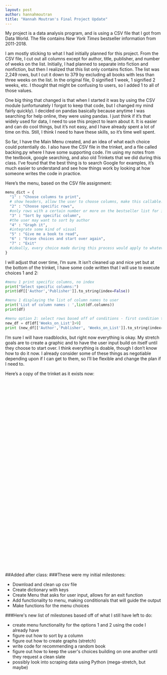 ```yaml
---
layout: post
author: hannahmoutran
title: "Hannah Moutran's Final Project Update"
---
```

My project is a data analysis program, and is using a CSV file that I got from Data World.  The file contains *New York Times* bestseller information from 2011-2018.  

I am mostly sticking to what I had initially planned for this project.  From the CSV file, I cut out all columns except for author, title, publisher, and number of weeks on the list.  Initially, I had planned to separate into fiction and nonfiction, but then I realized that this list only contains fiction.  The list was 2,249 rows, but I cut it down to 379 by excluding all books with less than three weeks on the list.  In the original file, 0 signified 1 week, 1 signified 2 weeks, etc.  I thought that might be confusing to users, so I added 1 to all of those values.  

One big thing that changed is that when I started it was by using the CSV module (unfortunately I forgot to keep that code, but I changed my mind fairly quickly).  I decided on pandas basically because anytime I was searching for help online, they were using pandas.  I just think if it’s that widely used for data, I need to use this project to learn about it.  It is easier and can do cool things, but it’s not easy, and I have already spent a lot of time on this.  Still, I think I need to have these skills, so it’s time well spent.  

So far, I have the Main Menu created, and an idea of what each choice could potentially do.  I also have the CSV file in the trinket, and a file called backing.py where I have some supporting code.  I’m using my notes from the textbook, google searching, and also old Trinkets that we did during this class.  I’ve found that the best thing is to search Google for examples, it’s much easier to understand and see how things work by looking at how someone writes the code in practice.  

Here’s the menu, based on the CSV file assignment: 
```python
menu_dict = {
  "1" : "Choose columns to print",
  # show headers, allow the user to choose columns, make this callable.   
  "2" : "Choose specific rows",
  #only rows with a certain number or more on the bestseller list for instance 
  "3" : "Sort by specific column",
  #the user may want to sort by author
  "4" : "Graph it",
  #integrate some kind of visual 
  "5" : "Give me a book to read",
  "6" : "Erase choices and start over again",
  "7" : "Exit"
  #ideally, every choice made during this process would apply to whatever other choices the user made.  So, if they want to choose different columns, for example, they would have to start over.
}
```

I will adjust that over time, I’m sure.  It isn’t cleaned up and nice yet but at the bottom of the trinket, I have some code written that I will use to execute choices 1 and 2:

```python
#menu 1 print specific columns, no index 
print("Select specific columns:")
print(df[['Author','Publisher']].to_string(index=False))

#menu 1 displaying the list of column names to user
print('List of column names : ',list(df.columns))
print(df)   

#menu option 2: select rows based off of conditions - first condition that weeks on list is greater than 9
new_df = df[df['Weeks_on_List']>9]
print (new_df[['Author','Publisher', 'Weeks_on_List']].to_string(index=False))
```
I’m sure I will have roadblocks, but right now everything is okay.  My stretch goals are to create a graphic and to have the user input build on itself until they choose to start over.  I think everything is doable, though I don’t know how to do it now.  I already consider some of these things as negotiable depending upon if I can get to them, so I’ll be flexible and change the plan if I need to.  

Here’s a copy of the trinket as it exists now: 

<iframe src="https://trinket.io/embed/python3/4d4d432650" width="100%" height="600" frameborder="0" marginwidth="0" marginheight="0" allowfullscreen></iframe>
	
##Added after class: 
###These were my initial milestones: 
 - Download and clean up csv file 
 - Create dictionary with keys
 - Create Menu that asks for user input, allows for an exit function 
 - Add functionality to menu, making conditionals that will guide the output 
 - Make functions for the menu choices 
 
 ###Here's new list of milestones based off of what I still have left to do:  
 -  create menu functionality for the options 1 and 2 using the code I already have  
 -  figure out how to sort by a column
 -  figure out how to create graphs (stretch)
 -  write code for recommending a random book 
 -  figure out how to keep the user's choices building on one another until they request a clean slate 
 -  possibly look into scraping data using Python (mega-stretch, but maybe)
